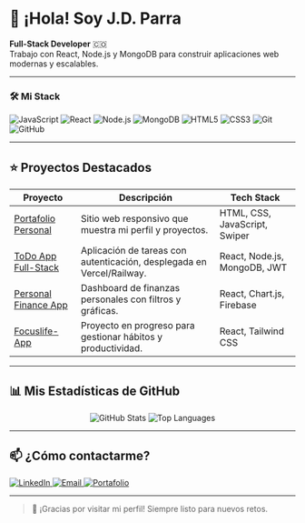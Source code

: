 # 👋 ¡Hola! Soy **J.D. Parra**

**Full-Stack Developer** 🇨🇴  
Trabajo con React, Node.js y MongoDB para construir aplicaciones web modernas y escalables.

---

### 🛠️ Mi Stack
<div>
  <img src="https://img.shields.io/badge/JavaScript-ES6-yellow?logo=javascript&logoColor=black" alt="JavaScript"/>
  <img src="https://img.shields.io/badge/React-17.0.2-blue?logo=react&logoColor=white" alt="React"/>
  <img src="https://img.shields.io/badge/Node.js-14.17.0-green?logo=node.js&logoColor=white" alt="Node.js"/>
  <img src="https://img.shields.io/badge/MongoDB-4.4.6-47A248?logo=mongodb&logoColor=white" alt="MongoDB"/>
  <img src="https://img.shields.io/badge/HTML5-E34F26?logo=html5&logoColor=white" alt="HTML5"/>
  <img src="https://img.shields.io/badge/CSS3-1572B6?logo=css3&logoColor=white" alt="CSS3"/>
  <img src="https://img.shields.io/badge/Git-F05032?logo=git&logoColor=white" alt="Git"/>
  <img src="https://img.shields.io/badge/GitHub-181717?logo=github&logoColor=white" alt="GitHub"/>
</div>

---

## ⭐ Proyectos Destacados

| Proyecto                                                                  | Descripción                                                        | Tech Stack                                    |
|---------------------------------------------------------------------------|--------------------------------------------------------------------|-----------------------------------------------|
| [Portafolio Personal](https://github.com/JD117parra/Portfolio.git)    | Sitio web responsivo que muestra mi perfil y proyectos.           | HTML, CSS, JavaScript, Swiper                  |
| [ToDo App Full-Stack](https://github.com/JD117parra/check-app-fullstack.git)   | Aplicación de tareas con autenticación, desplegada en Vercel/Railway. | React, Node.js, MongoDB, JWT                   |
| [Personal Finance App](https://github.com/JD117parra/personal-finance-app.git) | Dashboard de finanzas personales con filtros y gráficas.           | React, Chart.js, Firebase                      |
| [Focuslife-App](https://github.com/JD117parra/focuslife-app)               | Proyecto en progreso para gestionar hábitos y productividad.       | React, Tailwind CSS                            |

---

## 📊 Mis Estadísticas de GitHub

<p align="center">
  <img src="https://github-readme-stats.vercel.app/api?username=JD117parra&show_icons=true&theme=default&line_height=27" alt="GitHub Stats" />
  <img src="https://github-readme-stats.vercel.app/api/top-langs/?username=JD117parra&layout=compact&theme=default" alt="Top Languages" />
</p>

---

## 📫 ¿Cómo contactarme?
<p>
  <a href="https://www.linkedin.com/in/juan-parra-2358b428b" target="_blank">
    <img src="https://img.shields.io/badge/LinkedIn-0A66C2?logo=linkedin&logoColor=white" alt="LinkedIn"/>
  </a>
  <a href="mailto:JhonParra117@outlook.com" target="_blank">
    <img src="https://img.shields.io/badge/Email-D14836?logo=gmail&logoColor=white" alt="Email"/>
  </a>
  <a href="https://jd117parra.github.io/Portfolio/" target="_blank">
    <img src="https://img.shields.io/badge/Portafolio-Web-orange?logo=github&logoColor=white" alt="Portafolio"/>
  </a>
</p>

---

> 🚀 ¡Gracias por visitar mi perfil! Siempre listo para nuevos retos.
